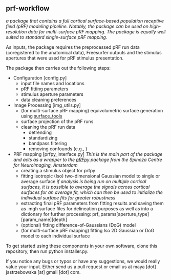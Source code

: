 ## prf-workflow 
*a package that contains a full cortical surface-based population receptive field (pRF) modeling pipeline. Notably, the package can be used on high-resolution data for multi-surface pRF mapping. The package is equally well suited to standard single-surface pRF mapping.*

As inputs, the package requires the preprocessed pRF run data (coregistered to the anatomical data), Freesurfer outputs and the stimulus apertures that were used for pRF stimulus presentation.

The package then carries out the following steps:
- Configuration [config.py]
    - input file names and locations
    - pRF fitting parameters
    - stimulus aperture parameters 
    - data cleaning preferences
- Image Processing [img_utils.py]
    - (for multi-surface pRF mapping) equivolumetric surface generation using [surface_tools](https://github.com/kwagstyl/surface_tools)
    - surface projection of the pRF runs
    - cleaning the pRF run data
        - detrending
        - standardizing
        - bandpass filtering  
        - removing confounds (e.g., )
- PRF mapping [prfpy_interface.py]
    *This is the main part of the package and acts as a wrapper to the [pRFpy](https://github.com/VU-Cog-Sci/prfpy/tree/main) package from the Spinoza Centre for Neuroimaging, Amsterdam*
    - creating a stimulus object for prfpy
    - fitting isotropic (Iso) two-dimensional Gaussian model to single or average surface
        *if analysis is being run on multiple cortical surfaces, it is possible to average the signals across cortical surfaces for an average fit, which can then be used to initialize the individual surface fits for greater robustness*
    - extracting final pRF parameters from fitting results and saving them as .mgh surface files for delineation purposes as well as into a dictionary for further processing:
        prf_params[aperture_type][param_name][depth]
    - (optional) fitting difference-of-Gaussians (DoG) model
    - (for multi-surface pRF mapping) fitting Iso 2D Gaussian or DoG model to each individual surface
    
To get started using these components in your own software, clone this repository, then run python installer.py.


If you notice any bugs or typos or have any suggestions, we would really value your input. Either send us a pull request or email us at maya [dot] jastrzebowska [at] gmail [dot] com.
